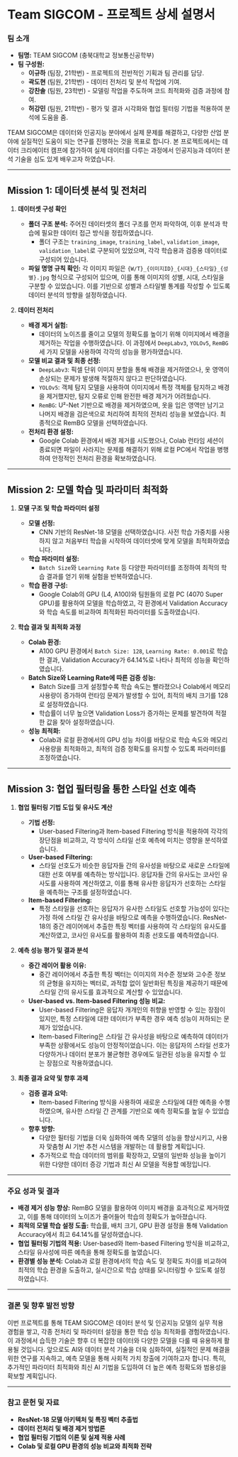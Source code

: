 # Team SIGCOM - 프로젝트 상세 설명서

### 팀 소개
- **팀명:** TEAM SIGCOM (충북대학교 정보통신공학부)
- **팀 구성원:**
  - **이규하** (팀장, 21학번) - 프로젝트의 전반적인 기획과 팀 관리를 담당.
  - **곽도현** (팀원, 21학번) - 데이터 전처리 및 분석 작업에 기여.
  - **강찬솔** (팀원, 23학번) - 모델링 작업을 주도하며 코드 최적화와 검증 과정에 참여.
  - **허강민** (팀원, 21학번) - 평가 및 결과 시각화와 협업 필터링 기법을 적용하여 분석에 도움을 줌.
  
TEAM SIGCOM은 데이터와 인공지능 분야에서 실제 문제를 해결하고, 다양한 산업 분야에 실질적인 도움이 되는 연구를 진행하는 것을 목표로 합니다. 본 프로젝트에서는 데이터 크리에이터 캠프에 참가하여 실제 데이터를 다루는 과정에서 인공지능과 데이터 분석 기술을 심도 있게 배우고자 하였습니다.

---

## Mission 1: 데이터셋 분석 및 전처리

1. **데이터셋 구성 확인**
   - **폴더 구조 분석:** 주어진 데이터셋의 폴더 구조를 먼저 파악하여, 이후 분석과 학습에 필요한 데이터 접근 방식을 정립하였습니다. 
      - 폴더 구조는 `training_image`, `training_label`, `validation_image`, `validation_label`로 구분되어 있었으며, 각각 학습용과 검증용 데이터로 구성되어 있습니다.
   - **파일 명명 규칙 확인:** 각 이미지 파일은 `{W/T}_{이미지ID}_{시대}_{스타일}_{성별}.jpg` 형식으로 구성되어 있으며, 이를 통해 이미지의 성별, 시대, 스타일을 구분할 수 있었습니다. 이를 기반으로 성별과 스타일별 통계를 작성할 수 있도록 데이터 분석의 방향을 설정하였습니다.

2. **데이터 전처리**
   - **배경 제거 실험:** 
      - 데이터의 노이즈를 줄이고 모델의 정확도를 높이기 위해 이미지에서 배경을 제거하는 작업을 수행하였습니다. 이 과정에서 `DeepLabv3`, `YOLOv5`, `RemBG` 세 가지 모델을 사용하여 각각의 성능을 평가하였습니다.
   - **모델 비교 결과 및 최종 선정:** 
      - `DeepLabv3`: 픽셀 단위 이미지 분할을 통해 배경을 제거하였으나, 옷 영역이 손상되는 문제가 발생해 적절하지 않다고 판단하였습니다.
      - `YOLOv5`: 객체 탐지 모델을 사용하여 이미지에서 특정 객체를 탐지하고 배경을 제거했지만, 탐지 오류로 인해 완전한 배경 제거가 어려웠습니다.
      - `RemBG`: U²-Net 기반으로 배경을 제거하였으며, 옷을 입은 영역만 남기고 나머지 배경을 검은색으로 처리하여 최적의 전처리 성능을 보였습니다. 최종적으로 RemBG 모델을 선택하였습니다.
   - **전처리 환경 설정:** 
      - Google Colab 환경에서 배경 제거를 시도했으나, Colab 런타임 세션이 종료되면 파일이 사라지는 문제를 해결하기 위해 로컬 PC에서 작업을 병행하여 안정적인 전처리 환경을 확보하였습니다.

---

## Mission 2: 모델 학습 및 파라미터 최적화

1. **모델 구조 및 학습 파라미터 설정**
   - **모델 선정:** 
      - CNN 기반의 ResNet-18 모델을 선택하였습니다. 사전 학습 가중치를 사용하지 않고 처음부터 학습을 시작하여 데이터셋에 맞게 모델을 최적화하였습니다.
   - **학습 파라미터 설정:** 
      - `Batch Size`와 `Learning Rate` 등 다양한 파라미터를 조정하여 최적의 학습 결과를 얻기 위해 실험을 반복하였습니다.
   - **학습 환경 구성:** 
      - Google Colab의 GPU (L4, A100)와 팀원들의 로컬 PC (4070 Super GPU)를 활용하여 모델을 학습하였고, 각 환경에서 Validation Accuracy와 학습 속도를 비교하여 최적화된 파라미터를 도출하였습니다.

2. **학습 결과 및 최적화 과정**
   - **Colab 환경:** 
      - A100 GPU 환경에서 `Batch Size: 128`, `Learning Rate: 0.001`로 학습한 결과, Validation Accuracy가 64.14%로 나타나 최적의 성능을 확인하였습니다.
   - **Batch Size와 Learning Rate에 따른 검증 성능:** 
      - Batch Size를 크게 설정할수록 학습 속도는 빨라졌으나 Colab에서 메모리 사용량이 증가하여 런타임 문제가 발생할 수 있어, 최적의 배치 크기를 128로 설정하였습니다.
      - 학습률이 너무 높으면 Validation Loss가 증가하는 문제를 발견하여 적절한 값을 찾아 설정하였습니다.
   - **성능 최적화:** 
      - Colab과 로컬 환경에서의 GPU 성능 차이를 바탕으로 학습 속도와 메모리 사용량을 최적화하고, 최적의 검증 정확도를 유지할 수 있도록 파라미터를 조정하였습니다.

---

## Mission 3: 협업 필터링을 통한 스타일 선호 예측

1. **협업 필터링 기법 도입 및 유사도 계산**
   - **기법 선정:** 
      - User-based Filtering과 Item-based Filtering 방식을 적용하여 각각의 장단점을 비교하고, 각 방식이 스타일 선호 예측에 미치는 영향을 분석하였습니다.
   - **User-based Filtering:** 
      - 스타일 선호도가 비슷한 응답자들 간의 유사성을 바탕으로 새로운 스타일에 대한 선호 여부를 예측하는 방식입니다. 응답자들 간의 유사도는 코사인 유사도를 사용하여 계산하였고, 이를 통해 유사한 응답자가 선호하는 스타일을 예측하는 구조를 설정하였습니다.
   - **Item-based Filtering:** 
      - 특정 스타일을 선호하는 응답자가 유사한 스타일도 선호할 가능성이 있다는 가정 하에 스타일 간 유사성을 바탕으로 예측을 수행하였습니다. ResNet-18의 중간 레이어에서 추출한 특징 벡터를 사용하여 각 스타일의 유사도를 계산하였고, 코사인 유사도를 활용하여 최종 선호도를 예측하였습니다.

2. **예측 성능 평가 및 결과 분석**
   - **중간 레이어 활용 이유:** 
      - 중간 레이어에서 추출한 특징 벡터는 이미지의 저수준 정보와 고수준 정보의 균형을 유지하는 벡터로, 과적합 없이 일반화된 특징을 제공하기 때문에 스타일 간의 유사도를 효과적으로 계산할 수 있었습니다.
   - **User-based vs. Item-based Filtering 성능 비교:** 
      - User-based Filtering은 응답자 개개인의 취향을 반영할 수 있는 장점이 있지만, 특정 스타일에 대한 데이터가 부족한 경우 예측 성능이 저하되는 문제가 있었습니다.
      - Item-based Filtering은 스타일 간 유사성을 바탕으로 예측하여 데이터가 부족한 상황에서도 성능이 안정적이었습니다. 이는 응답자의 스타일 선호가 다양하거나 데이터 분포가 불균형한 경우에도 일관된 성능을 유지할 수 있는 장점으로 작용하였습니다.

3. **최종 결과 요약 및 향후 과제**
   - **검증 결과 요약:** 
      - Item-based Filtering 방식을 사용하여 새로운 스타일에 대한 예측을 수행하였으며, 유사한 스타일 간 관계를 기반으로 예측 정확도를 높일 수 있었습니다.
   - **향후 방향:** 
      - 다양한 필터링 기법을 더욱 심화하여 예측 모델의 성능을 향상시키고, 사용자 맞춤형 AI 기반 추천 시스템을 개발하는 데 활용할 계획입니다.
      - 추가적으로 학습 데이터의 범위를 확장하고, 모델의 일반화 성능을 높이기 위한 다양한 데이터 증강 기법과 최신 AI 모델을 적용할 예정입니다.

---

### 주요 성과 및 결과

- **배경 제거 성능 향상:** RemBG 모델을 활용하여 이미지 배경을 효과적으로 제거하였고, 이를 통해 데이터의 노이즈가 줄어들어 학습의 정확도가 높아졌습니다.
- **최적의 모델 학습 설정 도출:** 학습률, 배치 크기, GPU 환경 설정을 통해 Validation Accuracy에서 최고 64.14%를 달성하였습니다.
- **협업 필터링 기법의 적용:** User-based와 Item-based Filtering 방식을 비교하고, 스타일 유사성에 따른 예측을 통해 정확도를 높였습니다.
- **환경별 성능 분석:** Colab과 로컬 환경에서의 학습 속도 및 정확도 차이를 비교하여 최적의 학습 환경을 도출하고, 실시간으로 학습 상태를 모니터링할 수 있도록 설정하였습니다.

---

### 결론 및 향후 발전 방향

이번 프로젝트를 통해 TEAM SIGCOM은 데이터 분석 및 인공지능 모델의 실무 적용 경험을 쌓고, 각종 전처리 및 파라미터 설정을 통한 학습 성능 최적화를 경험하였습니다. 이 과정에서 습득한 기술은 향후 더 복잡한 데이터와 다양한 모델을 다룰 때 유용하게 활용될 것입니다. 앞으로도 AI와 데이터 분석 기술을 더욱 심화하여, 실질적인 문제 해결을 위한 연구를 지속하고, 예측 모델을 통해 사회적 가치 창출에 기여하고자 합니다. 특히, 추가적인 파라미터 최적화와 최신 AI 기법을 도입하여 더 높은 예측 정확도와 범용성을 확보할 계획입니다.

---

### 참고 문헌 및 자료
- **ResNet-18 모델 아키텍처 및 특징 벡터 추출법**
- **데이터 전처리 및 배경 제거 방법론**
- **협업 필터링 기법의 이론 및 실제 적용 사례**
- **Colab 및 로컬 GPU 환경의 성능 비교와 최적화 전략**
